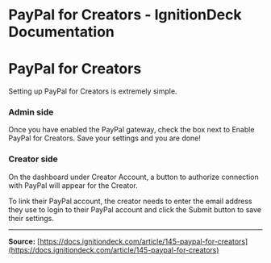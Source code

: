 # PayPal for Creators - IgnitionDeck Documentation

# PayPal for Creators

[](javascript:window.print())
Setting up PayPal for Creators is extremely simple.

### Admin side

Once you have enabled the PayPal gateway, check the box next to Enable PayPal for Creators. Save your settings and you are done!

### Creator side

On the dashboard under Creator Account, a button to authorize connection with PayPal will appear for the Creator.

To link their PayPal account, the creator needs to enter the email address they use to login to their PayPal account and click the Submit button to save their settings.



---
**Source:** [https://docs.ignitiondeck.com/article/145-paypal-for-creators](https://docs.ignitiondeck.com/article/145-paypal-for-creators)
